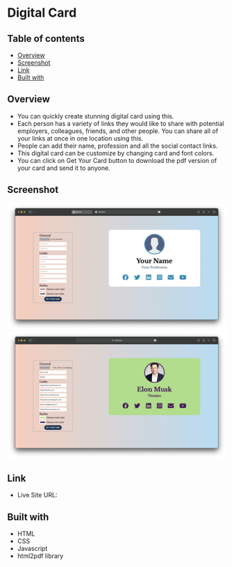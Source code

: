 # Digital Card

## Table of contents

- [Overview](#overview)
- [Screenshot](#screenshot)
- [Link](#link)
- [Built with](#Built-with)

## Overview

- You can quickly create stunning digital card using this.
- Each person has a variety of links they would like to share with potential employers, colleagues, friends, and other people. You can share all of your links at once in one location using this.
- People can add their name, profession and all the social contact links.
- This digital card can be customize by changing card and font colors.
- You can click on Get Your Card button to download the pdf version of your card and send it to anyone.

## Screenshot

![](./assets/images/screenshots/preview_1.png)
![](./assets/images/screenshots/preview_2.png)

## Link

- Live Site URL: []()

## Built with

- HTML
- CSS
- Javascript
- html2pdf library
